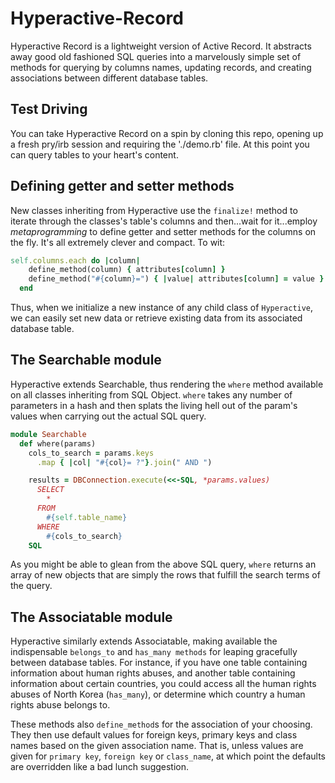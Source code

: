 # Hyperactive-Record
Hyperactive Record is a lightweight version of Active Record. It abstracts away good old fashioned SQL queries into a marvelously simple set of methods for querying by columns names, updating records, and creating associations between different database tables.

## Test Driving
You can take Hyperactive Record on a spin by cloning this repo, opening up a fresh pry/irb session and requiring the './demo.rb' file. At this point you can query tables to your heart's content.

## Defining getter and setter methods
New classes inheriting from Hyperactive use the `finalize!` method to iterate through the classes's table's columns and then...wait for it...employ *metaprogramming* to define getter and setter methods for the columns on the fly. It's all extremely clever and compact. To wit:

```ruby
self.columns.each do |column|
    define_method(column) { attributes[column] }
    define_method("#{column}=") { |value| attributes[column] = value }
  end
```

Thus, when we initialize a new instance of any child class of `Hyperactive`, we can easily set new data or retrieve existing data from its associated database table.

## The Searchable module
Hyperactive extends Searchable, thus rendering the `where` method available on all classes inheriting from SQL Object. `where` takes any number of parameters in a hash and then splats the living hell out of the param's values when carrying out the actual SQL query.

```ruby
module Searchable
  def where(params)
    cols_to_search = params.keys
      .map { |col| "#{col}= ?"}.join(" AND ")

    results = DBConnection.execute(<<-SQL, *params.values)
      SELECT
        *
      FROM
        #{self.table_name}
      WHERE
        #{cols_to_search}
    SQL
```

As you might be able to glean from the above SQL query, `where` returns an array of new objects that are simply the rows that fulfill the search terms of the query. 

## The Associatable module
Hyperactive similarly extends Associatable, making available the indispensable `belongs_to` and `has_many methods` for leaping gracefully between database tables. For instance, if you have one table containing information about human rights abuses, and another table containing information about certain countries, you could access all the human rights abuses of North Korea (`has_many`), or determine which country a human rights abuse belongs to.

These methods also `define_method`s for the association of your choosing. They then use default values for foreign keys, primary keys and class names based on the given association name. That is, unless values are given for `primary key`, `foreign key` or `class_name`, at which point the defaults are overridden like a bad lunch suggestion.
